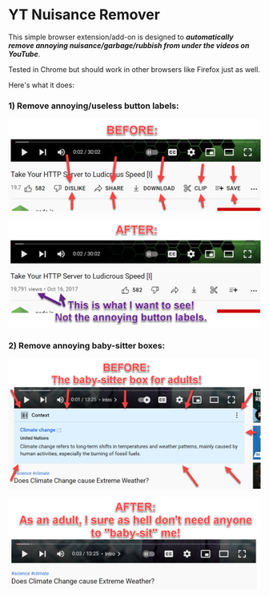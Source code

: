 # YT Nuisance Remover

This simple browser extension/add-on is designed to ***automatically remove annoying nuisance/garbage/rubbish from under the videos on YouTube***. 

Tested in Chrome but should work in other browsers like Firefox just as well. 

Here's what it does: 

### 1) Remove annoying/useless button labels:

![YouTube button labels before](./resources/yt-btn-labels-before.png)

![YouTube button labels after](./resources/yt-btn-labels-after.png)

### 2) Remove annoying baby-sitter boxes:

![YouTube clarity box before](./resources/yt-clarify-box-before.png)

![YouTube clarity box before](./resources/yt-clarify-box-after.png)




